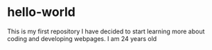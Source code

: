 # hello-world
This is my first repository
I have decided to start learning more about coding and developing webpages. I am 24 years old
